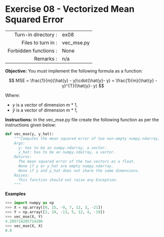 # Exercise 08 - Vectorized Mean Squared Error

|                         |                    |
| -----------------------:| ------------------ |
|   Turn-in directory :   |  ex08              |
|   Files to turn in :    |  vec_mse.py        |
|   Forbidden functions : |  None              |
|   Remarks :             |  n/a               |

**Objective:**
You must implement the following formula as a function:  

$$
MSE = \frac{1}{m}(\hat{y} - y)\cdot(\hat{y}- y) = \frac{1}{m}(\hat{y} - y)^{T}(\hat{y}- y)
$$

Where:
- $y$ is a vector of dimension m * 1,
- $\hat{y}$ is a vector of dimension m * 1,

**Instructions:**
In the vec_mse.py file create the following function as per the instructions given below:
```python
def vec_mse(y, y_hat):
    """Computes the mean squared error of two non-empty numpy.ndarray, without any for loop. The two arrays must have the same dimensions.
    Args:
      y: has to be an numpy.ndarray, a vector.
      y_hat: has to be an numpy.ndarray, a vector.
    Returns:
      The mean squared error of the two vectors as a float.
      None if y or y_hat are empty numpy.ndarray.
      None if y and y_hat does not share the same dimensions.
    Raises:
      This function should not raise any Exception.
    """
```

**Examples**
```python
>>> import numpy as np
>>> X = np.array([0, 15, -9, 7, 12, 3, -21])
>>> Y = np.array([2, 14, -13, 5, 12, 4, -19])
>>> vec_mse(X, Y)
4.285714285714286
>>> vec_mse(X, X)
0.0
```